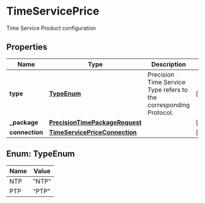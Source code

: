 

# TimeServicePrice

Time Service Product configuration

## Properties

| Name | Type | Description | Notes |
|------------ | ------------- | ------------- | -------------|
|**type** | [**TypeEnum**](#TypeEnum) | Precision Time Service Type refers to the corresponding Protocol. |  [optional] |
|**_package** | [**PrecisionTimePackageRequest**](PrecisionTimePackageRequest.md) |  |  [optional] |
|**connection** | [**TimeServicePriceConnection**](TimeServicePriceConnection.md) |  |  [optional] |



## Enum: TypeEnum

| Name | Value |
|---- | -----|
| NTP | &quot;NTP&quot; |
| PTP | &quot;PTP&quot; |



